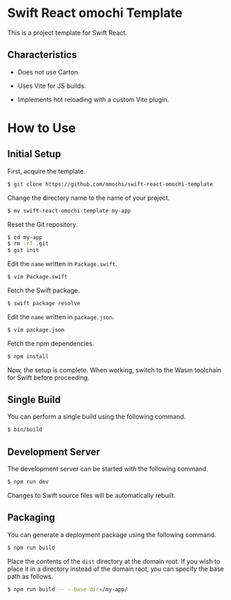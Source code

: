 # Swift React omochi Template

This is a project template for Swift React.

## Characteristics

- Does not use Carton.

- Uses Vite for JS builds.

- Implements hot reloading with a custom Vite plugin.

# How to Use

## Initial Setup

First, acquire the template.

```sh
$ git clone https://github.com/omochi/swift-react-omochi-template
```

Change the directory name to the name of your project.

```sh
$ mv swift-react-omochi-template my-app
```

Reset the Git repository.

```sh
$ cd my-app
$ rm -rf .git
$ git init
```

Edit the `name` written in `Package.swift`.

```sh
$ vim Package.swift
```

Fetch the Swift package.

```sh
$ swift package resolve
```

Edit the `name` written in `package.json`.

```sh
$ vim package.json
```

Fetch the npm dependencies.

```sh
$ npm install
```

Now, the setup is complete.
When working, switch to the Wasm toolchain for Swift before proceeding.

## Single Build

You can perform a single build using the following command.

```sh
$ bin/build
```

## Development Server

The development server can be started with the following command.

```sh
$ npm run dev
```

Changes to Swift source files will be automatically rebuilt.

## Packaging

You can generate a deployment package using the following command.

```sh
$ npm run build
```

Place the contents of the `dist` directory at the domain root.
If you wish to place it in a directory instead of the domain root, you can specify the base path as follows.

```sh
$ npm run build -- --base-dir=/my-app/
```
